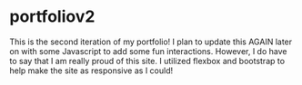 # portfoliov2
This is the second iteration of my portfolio! I plan to update this AGAIN later on with some Javascript to add some fun interactions. However, I do have to say that I am really proud of this site. I utilized flexbox and bootstrap to help make the site as responsive as I could!